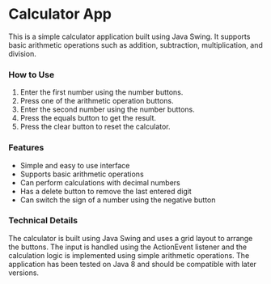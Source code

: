 # Calculator App
This is a simple calculator application built using Java Swing. It supports basic arithmetic operations such as addition, subtraction, multiplication, and division.

### How to Use
1. Enter the first number using the number buttons.
2. Press one of the arithmetic operation buttons.
3. Enter the second number using the number buttons.
4. Press the equals button to get the result.
5. Press the clear button to reset the calculator.

### Features
- Simple and easy to use interface
- Supports basic arithmetic operations
- Can perform calculations with decimal numbers
- Has a delete button to remove the last entered digit
- Can switch the sign of a number using the negative button

### Technical Details
The calculator is built using Java Swing and uses a grid layout to arrange the buttons. The input is handled using the ActionEvent listener and the calculation logic is implemented using simple arithmetic operations. The application has been tested on Java 8 and should be compatible with later versions.
